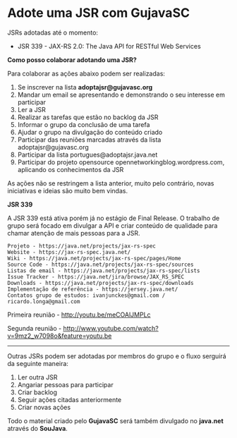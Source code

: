 Adote uma JSR com GujavaSC
=========

JSRs adotadas até o momento:
<ul>
<li>JSR 339 - JAX-RS 2.0: The Java API for RESTful Web Services</li>
</ul>

<b>Como posso colaborar adotando uma JSR?</b>

Para colaborar as ações abaixo podem ser realizadas:
<ol>
<li>Se inscrever na lista <b>adoptajsr@gujavasc.org</b></li>
<li>Mandar um email se apresentando e demonstrando o seu interesse em participar</li>
<li>Ler a JSR</li>
<li>Realizar as tarefas que estão no backlog da JSR</li>
<li>Informar o grupo da conclusão de uma tarefa</li>
<li>Ajudar o grupo na divulgação do conteúdo criado</li>
<li>Participar das reuniões marcadas através da lista adoptajsr@gujavasc.org</li>
<li>Participar da lista portugues@adoptajsr.java.net</li>
<li>Participar do projeto opensource opennetworkingblog.wordpress.com, aplicando os conhecimentos da JSR</li>
</ol>

As ações não se restringem a lista anterior, muito pelo contrário, novas iniciativas e ideias são muito bem vindas.

<b>JSR 339</b>

A JSR 339 está ativa porém já no estágio de Final Release. O trabalho de grupo será focado em divulgar a API e criar conteúdo de qualidade para chamar atenção de mais pessoas para a JSR.

    Projeto - https://java.net/projects/jax-rs-spec   
    Website - https://jax-rs-spec.java.net/
    Wiki - https://java.net/projects/jax-rs-spec/pages/Home   
    Source Code - https://java.net/projects/jax-rs-spec/sources   
    Listas de email - https://java.net/projects/jax-rs-spec/lists
    Issue Tracker - https://java.net/jira/browse/JAX_RS_SPEC
    Downloads - https://java.net/projects/jax-rs-spec/downloads
    Implementação de referência - https://jersey.java.net/
    Contatos grupo de estudos: ivanjunckes@gmail.com / ricardo.longa@gmail.com

Primeira reunião - http://youtu.be/meCOAlJMPLc 

Segunda reunião - http://www.youtube.com/watch?v=9mz2_w7098o&feature=youtu.be

----------------------------------------------------------------------------------------------------------------
Outras JSRs podem ser adotadas por membros do grupo e o fluxo serguirá da seguinte maneira:
<ol>
<li>Ler outra JSR</b></li>
<li>Angariar pessoas para participar</li>
<li>Criar backlog</li>
<li>Seguir ações citadas anteriormente</li>
<li>Criar novas ações</li>
</ol>

    
Todo o material criado pelo <b>GujavaSC</b> será também divulgado no <b>java.net</b> através do <b>SouJava</b>.
